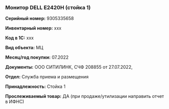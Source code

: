### Монитор DELL E2420H (стойка 1) </br>

**Серийный номер:** 9305335658 </br>

**Инвентарный номер:** xxx </br>

**Код в 1С:** xxx </br> 

**Вид объекта:** МЦ

**Месяц/год покупки:** 07.2022 </br>

**Документы:** ООО СИТИЛИНК, СЧФ 208855 от 27.07.2022,  </br>

**Отдел:** Служба приема и размещения </br>

**Принадлежность:** Стойка 1</br>

**Прослеживаемый товар:** ДА (при продаже/утилизации направить отчет в ИФНС)
